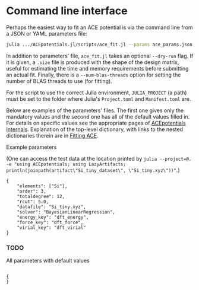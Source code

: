 # Command line interface

Perhaps the easiest way to fit an ACE potential is via the command line from a JSON or YAML parameters file: 

```bash
julia .../ACEpotentials.jl/scripts/ace_fit.jl --params ace_params.json
```

In addition to parameters' file, `ace_fit.jl` takes an optional `--dry-run` flag. If it is given, a `.size` file is produced with the shape of the design matrix, useful for estimating the time and memory requirements before submitting an actual fit. Finally, there is a `--num-blas-threads` option for setting the number of BLAS threads to use (for fitting). 

For the script to use the correct Julia environment, `JULIA_PROJECT` (a path) must be set to the folder where Julia's `Project.toml` and `Manifest.toml` are. 

Below are examples of the parameters' files. The first one gives only the mandatory values and the second one has all of the default values filled in. For details on specific values see the appropriate pages of [ACEpotentials Internals](./ACEpotentials/ACEpotentials_overview.md). Explanation of the top-level dictionary, with links to the nested dictionaries therein are in [Fitting ACE](./ACEpotentials/fit.md). 


Example parameters

(One can access the test data at the location printed by `julia --project=@. -e "using ACEpotentials; using LazyArtifacts; println(joinpath(artifact\"Si_tiny_dataset\", \"Si_tiny.xyz\"))"`.)

```
{
    "elements": ["Si"],
    "order": 3,
    "totaldegree": 12,
    "rcut": 5.0,
    "datafile": "Si_tiny.xyz",
    "solver": "BayesianLinearRegression",
    "energy_key": "dft_energy",
    "force_key": "dft_force",
    "virial_key": "dft_virial"
}
```

### TODO

All parameters with default values

```

{
}

```
